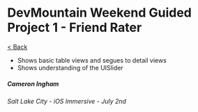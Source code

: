 # DevMountain Weekend Guided Project 1 - Friend Rater

[< Back](https://github.com/Camji55/DevMtn-iOS20/)

- Shows basic table views and segues to detail views
- Shows understanding of the UISlider

##### Cameron Ingham
###### Salt Lake City - iOS Immersive - July 2nd



